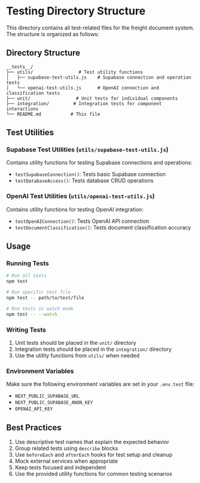# Testing Directory Structure

This directory contains all test-related files for the freight document system. The structure is organized as follows:

## Directory Structure

```
__tests__/
├── utils/                 # Test utility functions
│   ├── supabase-test-utils.js    # Supabase connection and operation tests
│   └── openai-test-utils.js      # OpenAI connection and classification tests
├── unit/                 # Unit tests for individual components
├── integration/         # Integration tests for component interactions
└── README.md           # This file
```

## Test Utilities

### Supabase Test Utilities (`utils/supabase-test-utils.js`)

Contains utility functions for testing Supabase connections and operations:

- `testSupabaseConnection()`: Tests basic Supabase connection
- `testDatabaseAccess()`: Tests database CRUD operations

### OpenAI Test Utilities (`utils/openai-test-utils.js`)

Contains utility functions for testing OpenAI integration:

- `testOpenAIConnection()`: Tests OpenAI API connection
- `testDocumentClassification()`: Tests document classification accuracy

## Usage

### Running Tests

```bash
# Run all tests
npm test

# Run specific test file
npm test -- path/to/test/file

# Run tests in watch mode
npm test -- --watch
```

### Writing Tests

1. Unit tests should be placed in the `unit/` directory
2. Integration tests should be placed in the `integration/` directory
3. Use the utility functions from `utils/` when needed

### Environment Variables

Make sure the following environment variables are set in your `.env.test` file:

- `NEXT_PUBLIC_SUPABASE_URL`
- `NEXT_PUBLIC_SUPABASE_ANON_KEY`
- `OPENAI_API_KEY`

## Best Practices

1. Use descriptive test names that explain the expected behavior
2. Group related tests using `describe` blocks
3. Use `beforeEach` and `afterEach` hooks for test setup and cleanup
4. Mock external services when appropriate
5. Keep tests focused and independent
6. Use the provided utility functions for common testing scenarios 